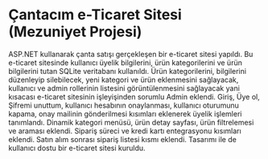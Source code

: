 # Çantacım e-Ticaret Sitesi (Mezuniyet Projesi)

ASP.NET kullanarak çanta satışı gerçekleşen bir e-ticaret sitesi yapıldı. Bu e-ticaret sitesinde kullanıcı üyelik bilgilerini, ürün kategorilerini ve ürün bilgilerini tutan SQLite veritabanı kullanıldı. Ürün kategorilerini, bilgilerini düzenleyip silebilecek, yeni kategori ve ürün eklenmesini sağlayacak, kullanıcı ve admin rollerinin listesini görüntülenmesini sağlayacak yani kısacası e-ticaret sitesinin işleyişinden sorumlu Admin eklendi. Giriş, Üye ol, Şifremi unuttum, kullanıcı hesabının onaylanması, kullanıcı oturumunu kapama, onay mailinin gönderilmesi kısımları eklenerek üyelik işlemleri tanımlandı. Dinamik kategori menüsü, ürün detay sayfası, ürün filtrelemesi ve araması eklendi. Sipariş süreci ve kredi kartı entegrasyonu kısımları eklendi. Satın alım sonrası sipariş listesi kısmı eklendi. Tasarımı ile de kullanıcı dostu bir e-ticaret sitesi kuruldu.

